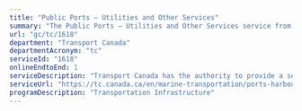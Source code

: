 ```yaml
---
title: "Public Ports – Utilities and Other Services"
summary: "The Public Ports – Utilities and Other Services service from Transport Canada is available end-to-end online, according to the GC Service Inventory."
url: "gc/tc/1618"
department: "Transport Canada"
departmentAcronym: "tc"
serviceId: "1618"
onlineEndtoEnd: 1
serviceDescription: "Transport Canada has the authority to provide a service to assist in the carrying on of the movement of passengers and goods in a safe and efficient manner while protecting the environment"
serviceUrl: "https://tc.canada.ca/en/marine-transportation/ports-harbours-anchorages/charges-services-public-ports-owned-transport-canada#utility"
programDescription: "Transportation Infrastructure"
---
```

